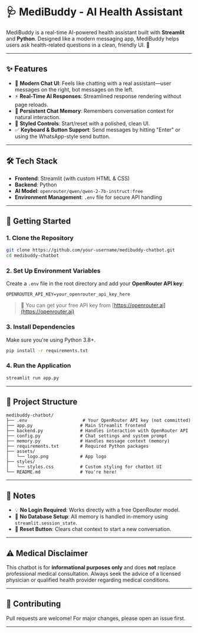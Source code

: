 
# 🩺 MediBuddy - AI Health Assistant

MediBuddy is a real-time AI-powered health assistant built with **Streamlit** and **Python**. Designed like a modern messaging app, MediBuddy helps users ask health-related questions in a clean, friendly UI. 💬

---

## ✨ Features

- 💬 **Modern Chat UI**: Feels like chatting with a real assistant—user messages on the right, bot messages on the left.
- ⚡ **Real-Time AI Responses**: Streamlined response rendering without page reloads.
- 🧠 **Persistent Chat Memory**: Remembers conversation context for natural interaction.
- 🎨 **Styled Controls**: Start/reset with a polished, clean UI.
- ✅ **Keyboard & Button Support**: Send messages by hitting "Enter" or using the WhatsApp-style send button.

---

## 🛠️ Tech Stack

- **Frontend**: Streamlit (with custom HTML & CSS)
- **Backend**: Python
- **AI Model**: `openrouter/qwen/qwen-2-7b-instruct:free`
- **Environment Management**: `.env` file for secure API handling

---

## 🚀 Getting Started

### 1. Clone the Repository

```bash
git clone https://github.com/your-username/medibuddy-chatbot.git
cd medibuddy-chatbot
```

### 2. Set Up Environment Variables

Create a `.env` file in the root directory and add your **OpenRouter API key**:

```env
OPENROUTER_API_KEY=your_openrouter_api_key_here
```

> 🔐 You can get your free API key from [https://openrouter.ai](https://openrouter.ai)

### 3. Install Dependencies

Make sure you're using Python 3.8+.

```bash
pip install -r requirements.txt
```

### 4. Run the Application

```bash
streamlit run app.py
```

---

## 📁 Project Structure

```
medibuddy-chatbot/
├── .env                     # Your OpenRouter API key (not committed)
├── app.py                  # Main Streamlit frontend
├── backend.py              # Handles interaction with OpenRouter API
├── config.py               # Chat settings and system prompt
├── memory.py               # Handles message context (memory)
├── requirements.txt        # Required Python packages
├── assets/
│   └── logo.png            # App logo
├── styles/
│   └── styles.css          # Custom styling for chatbot UI
└── README.md               # You're here!
```

---

## 📌 Notes

- 💡 **No Login Required**: Works directly with a free OpenRouter model.
- 🚫 **No Database Setup**: All memory is handled in-memory using `streamlit.session_state`.
- 🧼 **Reset Button**: Clears chat context to start a new conversation.

---

## ⚠️ Medical Disclaimer

This chatbot is for **informational purposes only** and does **not** replace professional medical consultation. Always seek the advice of a licensed physician or qualified health provider regarding medical conditions.

---

## 🤝 Contributing

Pull requests are welcome! For major changes, please open an issue first.

---


